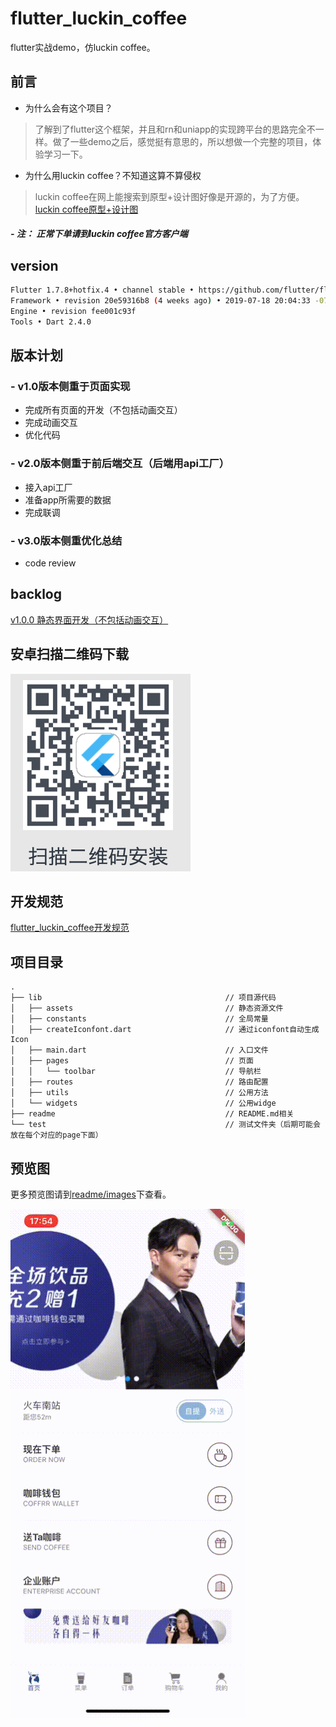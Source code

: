 <!--
 * @Author: meetqy
 * @since: 2019-08-10 16:41:08
 * @lastTime: 2019-08-20 10:04:37
 * @LastEditors: meetqy
 -->
# flutter_luckin_coffee

flutter实战demo，仿luckin coffee。

## 前言

- 为什么会有这个项目？

> 了解到了flutter这个框架，并且和rn和uniapp的实现跨平台的思路完全不一样。做了一些demo之后，感觉挺有意思的，所以想做一个完整的项目，体验学习一下。

- 为什么用luckin coffee？不知道这算不算侵权

> luckin coffee在网上能搜索到原型+设计图好像是开源的，为了方便。[luckin coffee原型+设计图](https://www.xiaopiu.com/user?uid=5d478fe8174ff47f357b8b00&tab=collectProject&libPop=project&libId=5c306b252d5cd56e70a1e640)

##### - 注： 正常下单请到luckin coffee官方客户端

## version

``` bash
Flutter 1.7.8+hotfix.4 • channel stable • https://github.com/flutter/flutter.git
Framework • revision 20e59316b8 (4 weeks ago) • 2019-07-18 20:04:33 -0700
Engine • revision fee001c93f
Tools • Dart 2.4.0
```

## 版本计划

### - v1.0版本侧重于页面实现

- 完成所有页面的开发（不包括动画交互）
- 完成动画交互
- 优化代码

### - v2.0版本侧重于前后端交互（后端用api工厂）

- 接入api工厂
- 准备app所需要的数据
- 完成联调

### - v3.0版本侧重优化总结

- code review

## backlog

[v1.0.0 静态界面开发（不包括动画交互）](./readme/backlog/v1.0.0.md)

## 安卓扫描二维码下载

![](./Android.png)

## 开发规范

[flutter_luckin_coffee开发规范](./readme/开发规范.md)

## 项目目录

``` tree
.
├── lib                                         // 项目源代码
│   ├── assets                                  // 静态资源文件
│   ├── constants                               // 全局常量
│   ├── createIconfont.dart                     // 通过iconfont自动生成Icon
│   ├── main.dart                               // 入口文件
│   ├── pages                                   // 页面
│   │   └── toolbar                             // 导航栏
│   ├── routes                                  // 路由配置
│   ├── utils                                   // 公用方法
│   └── widgets                                 // 公用widge
├── readme                                      // README.md相关
└── test                                        // 测试文件夹（后期可能会放在每个对应的page下面）
```

## 预览图

更多预览图请到[readme/images](./readme/images)下查看。

<img src="./readme/images/1.gif" width="375"/>